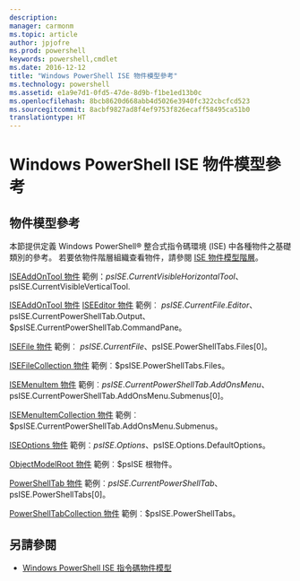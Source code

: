 ```yaml
---
description: 
manager: carmonm
ms.topic: article
author: jpjofre
ms.prod: powershell
keywords: powershell,cmdlet
ms.date: 2016-12-12
title: "Windows PowerShell ISE 物件模型參考"
ms.technology: powershell
ms.assetid: e1a9e7d1-0fd5-47de-8d9b-f1be1ed13b0c
ms.openlocfilehash: 8bcb8620d668abb4d5026e3940fc322cbcfcd523
ms.sourcegitcommit: 8acbf9827ad8f4ef9753f826ecaff58495ca51b0
translationtype: HT
---
```

# <a name="windows-powershell-ise-object-model-reference"></a>Windows PowerShell ISE 物件模型參考
  
## <a name="object-model-reference"></a>物件模型參考
 本節提供定義 Windows PowerShell® 整合式指令碼環境 (ISE) 中各種物件之基礎類別的參考。 若要依物件階層組織查看物件，請參閱 [ISE 物件模型階層](The-ISE-Object-Model-Hierarchy.md)。

 [ISEAddOnTool 物件](The-ISEAddOnTool-Object.md)
 範例：$psISE.CurrentVisibleHorizontalTool、$psISE.CurrentVisibleVerticalTool.

 [ISEAddOnTool 物件](The-ISEAddOnTool-Object.md)
  [ISEEditor 物件](The-ISEEditor-Object.md)
 範例︰ $psISE.CurrentFile.Editor、$psISE.CurrentPowerShellTab.Output、$psISE.CurrentPowerShellTab.CommandPane。

 [ISEFile 物件](The-ISEFile-Object.md)
 範例︰ $psISE.CurrentFile、$psISE.PowerShellTabs.Files\[0\]。

 [ISEFileCollection 物件](The-ISEFileCollection-Object.md)
 範例︰$psISE.PowerShellTabs.Files。

 [ISEMenuItem 物件](The-ISEMenuItem-Object.md)
 範例︰$psISE.CurrentPowerShellTab.AddOnsMenu、$psISE.CurrentPowerShellTab.AddOnsMenu.Submenus\[0\]。

 [ISEMenuItemCollection 物件](The-ISEMenuItemCollection-Object.md)
 範例︰$psISE.CurrentPowerShellTab.AddOnsMenu.Submenus。

 [ISEOptions 物件](The-ISEOptions-Object.md)
 範例︰$psISE.Options、$psISE.Options.DefaultOptions。

 [ObjectModelRoot 物件](The-ObjectModelRoot-Object.md)
 範例︰$psISE 根物件。

 [PowerShellTab 物件](The-PowerShellTab-Object.md)
 範例︰$psISE.CurrentPowerShellTab、$psISE.PowerShellTabs\[0\]。

 [PowerShellTabCollection 物件](The-PowerShellTabCollection-Object.md)
 範例︰$psISE.PowerShellTabs。

## <a name="see-also"></a>另請參閱
- [Windows PowerShell ISE 指令碼物件模型](The-Windows-PowerShell-ISE-Scripting-Object-Model.md)

  
